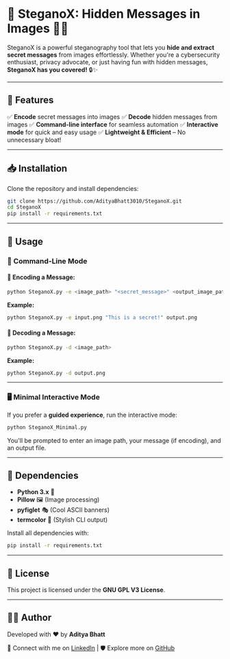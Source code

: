 # 🌟 SteganoX: Hidden Messages in Images 🕵️‍♂️

SteganoX is a powerful steganography tool that lets you **hide and extract secret messages** from images effortlessly. Whether you're a cybersecurity enthusiast, privacy advocate, or just having fun with hidden messages, **SteganoX has you covered!** 🔒✨

---
## 🚀 Features
✅ **Encode** secret messages into images
✅ **Decode** hidden messages from images
✅ **Command-line interface** for seamless automation
✅ **Interactive mode** for quick and easy usage
✅ **Lightweight & Efficient** – No unnecessary bloat!

---
## 📥 Installation

Clone the repository and install dependencies:
```sh
git clone https://github.com/AdityaBhatt3010/SteganoX.git
cd SteganoX
pip install -r requirements.txt
```

---
## 🎯 Usage

### 🔹 Command-Line Mode

#### 🔐 Encoding a Message:
```sh
python SteganoX.py -e <image_path> "<secret_message>" <output_image_path>
```
**Example:**
```sh
python SteganoX.py -e input.png "This is a secret!" output.png
```

#### 🔎 Decoding a Message:
```sh
python SteganoX.py -d <image_path>
```
**Example:**
```sh
python SteganoX.py -d output.png
```

---
### 🖥️ Minimal Interactive Mode
If you prefer a **guided experience**, run the interactive mode:
```sh
python SteganoX_Minimal.py
```
You'll be prompted to enter an image path, your message (if encoding), and an output file.

---
## 📌 Dependencies
- **Python 3.x** 🐍
- **Pillow** 🖼️ (Image processing)
- **pyfiglet** 🎭 (Cool ASCII banners)
- **termcolor** 🎨 (Stylish CLI output)

Install all dependencies with:
```sh
pip install -r requirements.txt
```

---
## 📜 License
This project is licensed under the **GNU GPL V3 License**.

---
## 👨‍💻 Author
Developed with ❤️ by **Aditya Bhatt**

🔗 Connect with me on [LinkedIn](https://www.linkedin.com/) | 🛡️ Explore more on [GitHub](https://github.com/)
